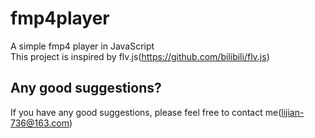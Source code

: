 # fmp4player
A simple fmp4 player in JavaScript  
This project is inspired by flv.js(https://github.com/bilibili/flv.js)


## Any good suggestions?
If you have any good suggestions, please feel free to contact me(lijian-736@163.com)